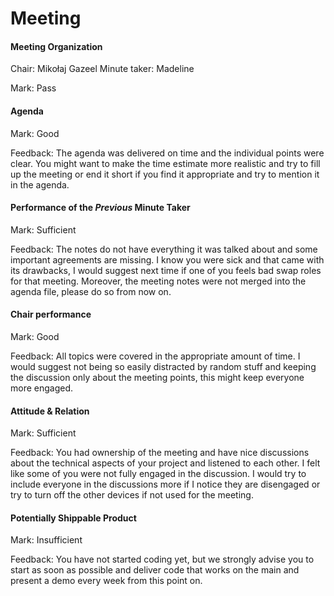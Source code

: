 # Meeting

#### Meeting Organization

Chair: Mikołaj Gazeel
Minute taker: Madeline

Mark: Pass

#### Agenda 

Mark: Good

Feedback: The agenda was delivered on time and the individual points were clear. You might want to make the time estimate more realistic and try to fill up the meeting or end it short if you find it appropriate and try to mention it in the agenda.


#### Performance of the *Previous* Minute Taker

Mark: Sufficient

Feedback: The notes do not have everything it was talked about and some important agreements are missing. I know you were sick and that came with its drawbacks, I would suggest next time if one of you feels bad swap roles for that meeting. Moreover, the meeting notes were not merged into the agenda file, please do so from now on.


#### Chair performance

Mark: Good

Feedback: All topics were covered in the appropriate amount of time. I would suggest not being so easily distracted by random stuff and keeping the discussion only about the meeting points, this might keep everyone more engaged.


#### Attitude & Relation

Mark: Sufficient

Feedback: You had ownership of the meeting and have nice discussions about the technical aspects of your project and listened to each other. I felt like some of you were not fully engaged in the discussion. I would try to include everyone in the discussions more if I notice they are disengaged or try to turn off the other devices if not used for the meeting.

#### Potentially Shippable Product

Mark: Insufficient

Feedback: You have not started coding yet, but we strongly advise you to start as soon as possible and deliver code that works on the main and present a demo every week from this point on.




